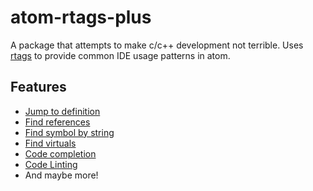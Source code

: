 # atom-rtags-plus

A package that attempts to make c/c++ development not terrible.
Uses [rtags](https://github.com/Andersbakken/rtags) to provide common IDE usage patterns in atom.

## Features
* [Jump to definition](https://raw.githubusercontent.com/sphaerophoria/atom-rtags-plus/master/resources/jump-to-definition.webm)
* [Find references](https://raw.githubusercontent.com/sphaerophoria/atom-rtags-plus/master/resources/references-tree.webm)
* [Find symbol by string](https://raw.githubusercontent.com/sphaerophoria/atom-rtags-plus/master/resources/find-symbol.webm)
* [Find virtuals](https://raw.githubusercontent.com/sphaerophoria/atom-rtags-plus/master/resources/find-virtuals.webm)
* [Code completion](https://raw.githubusercontent.com/sphaerophoria/atom-rtags-plus/master/resources/code-completion.webm)
* [Code Linting](https://raw.githubusercontent.com/sphaerophoria/atom-rtags-plus/master/resources/code-linting.png)
* And maybe more!

